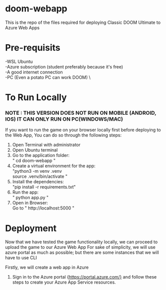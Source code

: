 # doom-webapp
This is the repo of the files required for deploying Classic DOOM Ultimate to Azure Web Apps

# Pre-requisits 
-WSL Ubuntu \
-Azure subscription (student preferably because it's free)\
-A good internet connection \
-PC (Even a potato PC can work DOOM) \

# To Run Locally
### NOTE : THIS VERSION DOES NOT RUN ON MOBILE (ANDROID, IOS) IT CAN ONLY RUN ON PC(WINDOWS/MAC) ###
If you want to run the game on your browser locally first before deploying to the Web App, You can do so through the following steps:

1) Open Terminal with administrator
2) Open Ubuntu terminal
3) Go to the application folder: \
      " cd doom-webapp "
4) Create a virtual environment for the app:\
      "python3 -m venv .venv \
       source .venv/bin/activate "
5) Install the dependencies:\
      "pip install -r requirements.txt"
6) Run the app:\
      " python app.py "
7) Open in Browser:\
   Go to " http://localhost:5000 "

# Deployment 
Now that we have tested the game functionality locally, we can proceed to upload the game to our Azure Web App
For sake of simplicity, we will use azure portal as much as possible; but there are some instances that we will have to use CLI 

Firstly, we will create a web app in Azure
1) Sign in to the Azure portal {https://portal.azure.com/} and follow these steps to create your Azure App Service resources.
